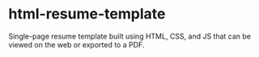 # html-resume-template

Single-page resume template built using HTML, CSS, and JS that can be viewed on the web or exported to a PDF.

